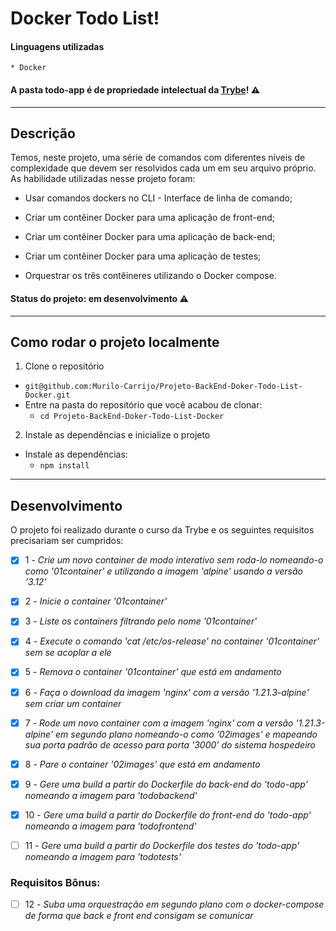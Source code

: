 # Docker Todo List!

#### Linguagens utilizadas

    * Docker

#### A pasta todo-app é de propriedade intelectual da [Trybe](https://www.betrybe.com/)! ⚠️

---

## Descrição

Temos, neste projeto, uma série de comandos com diferentes níveis de complexidade que devem ser resolvidos cada um em seu arquivo próprio. As habilidade utilizadas nesse projeto foram:

  * Usar comandos dockers no CLI - Interface de linha de comando;
  
  * Criar um contêiner Docker para uma aplicação de front-end;
  
  * Criar um contêiner Docker para uma aplicação de back-end;
  
  * Criar um contêiner Docker para uma aplicação de testes;
  
  * Orquestrar os três contêineres utilizando o Docker compose.
  

#### Status do projeto: em desenvolvimento ⚠️

---

## Como rodar o projeto localmente

1. Clone o repositório
  * `git@github.com:Murilo-Carrijo/Projeto-BackEnd-Doker-Todo-List-Docker.git`
  * Entre na pasta do repositório que você acabou de clonar:
    * `cd Projeto-BackEnd-Doker-Todo-List-Docker`

2. Instale as dependências e inicialize o projeto
  * Instale as dependências:
    * `npm install`

---

## Desenvolvimento

O projeto foi realizado durante o curso da Trybe e os seguintes requisitos precisariam ser cumpridos: 

  - [X] 1 - _Crie um novo container de modo interativo sem roda-lo nomeando-o como '01container' e utilizando a imagem 'alpine' usando a versão '3.12'_

  - [X] 2 - _Inicie o container '01container'_

  - [X] 3 - _Liste os containers filtrando pelo nome '01container'_

  - [X] 4 - _Execute o comando 'cat /etc/os-release' no container '01container' sem se acoplar a ele_

  - [X] 5 - _Remova o container '01container' que está em andamento_

  - [X] 6 - _Faça o download da imagem 'nginx' com a versão '1.21.3-alpine' sem criar um container_

  - [X] 7 - _Rode um novo container com a imagem 'nginx' com a versão '1.21.3-alpine' em segundo plano nomeando-o como '02images' e mapeando sua porta padrão de acesso para porta '3000' do sistema hospedeiro_

  - [X] 8 - _Pare o container '02images' que está em andamento_

  - [X] 9 - _Gere uma build a partir do Dockerfile do back-end do 'todo-app' nomeando a imagem para 'todobackend'_

  - [X] 10 - _Gere uma build a partir do Dockerfile do front-end do 'todo-app' nomeando a imagem para 'todofrontend'_

  - [ ] 11 - _Gere uma build a partir do Dockerfile dos testes do 'todo-app' nomeando a imagem para 'todotests'_
  
  ### Requisitos Bônus:

  - [ ] 12 - _Suba uma orquestração em segundo plano com o docker-compose de forma que back e front end consigam se comunicar_


  